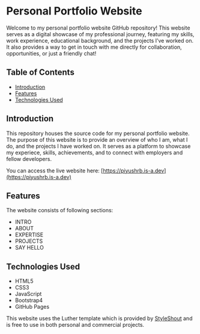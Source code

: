 # Personal Portfolio Website
Welcome to my personal portfolio website GitHub repository! This website serves as a digital showcase of my professional journey, featuring my skills, work experience, educational background, and the projects I’ve worked on. It also provides a way to get in touch with me directly for collaboration, opportunities, or just a friendly chat!

## Table of Contents
- [Introduction](#introduction)
- [Features](#features)
- [Technologies Used](#technologies-used)

## Introduction
This repository houses the source code for my personal portfolio website. The purpose of this website is to provide an overview of who I am, what I do, and the projects I have worked on. It serves as a platform to showcase my experiece, skills, achievements, and to connect with employers and fellow developers.

You can access the live website here: [https://piyushrb.is-a.dev](https://piyushrb.is-a.dev)

## Features
The website consists of following sections:
- INTRO
- ABOUT
- EXPERTISE
- PROJECTS
- SAY HELLO

## Technologies Used
- HTML5
- CSS3
- JavaScript
- Bootstrap4
- GitHub Pages


This website uses the Luther template which is provided by [StyleShout](https://www.styleshout.com) and is free to use in both personal and commercial projects.